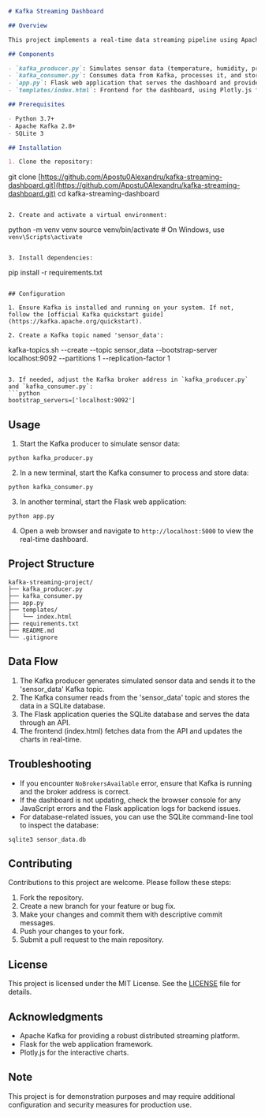 

```markdown
# Kafka Streaming Dashboard

## Overview

This project implements a real-time data streaming pipeline using Apache Kafka, with a web-based dashboard for visualization. It simulates sensor data, processes it through a Kafka pipeline, stores it in a SQLite database, and displays it in real-time on a web dashboard.

## Components

- `kafka_producer.py`: Simulates sensor data (temperature, humidity, pressure) and sends it to a Kafka topic.
- `kafka_consumer.py`: Consumes data from Kafka, processes it, and stores it in a SQLite database.
- `app.py`: Flask web application that serves the dashboard and provides API endpoints for real-time data.
- `templates/index.html`: Frontend for the dashboard, using Plotly.js for real-time charts.

## Prerequisites

- Python 3.7+
- Apache Kafka 2.8+
- SQLite 3

## Installation

1. Clone the repository:
```

git clone [https://github.com/Apostu0Alexandru/kafka-streaming-dashboard.git](https://github.com/Apostu0Alexandru/kafka-streaming-dashboard.git)
cd kafka-streaming-dashboard

```plaintext

2. Create and activate a virtual environment:
```

python -m venv venv
source venv/bin/activate  # On Windows, use `venv\Scripts\activate`

```plaintext

3. Install dependencies:
```

pip install -r requirements.txt

```plaintext

## Configuration

1. Ensure Kafka is installed and running on your system. If not, follow the [official Kafka quickstart guide](https://kafka.apache.org/quickstart).

2. Create a Kafka topic named 'sensor_data':
```

kafka-topics.sh --create --topic sensor_data --bootstrap-server localhost:9092 --partitions 1 --replication-factor 1

```plaintext

3. If needed, adjust the Kafka broker address in `kafka_producer.py` and `kafka_consumer.py`:
```python
bootstrap_servers=['localhost:9092']
```

## Usage

1. Start the Kafka producer to simulate sensor data:

```plaintext
python kafka_producer.py
```


2. In a new terminal, start the Kafka consumer to process and store data:

```plaintext
python kafka_consumer.py
```


3. In another terminal, start the Flask web application:

```plaintext
python app.py
```


4. Open a web browser and navigate to `http://localhost:5000` to view the real-time dashboard.


## Project Structure

```plaintext
kafka-streaming-project/
├── kafka_producer.py
├── kafka_consumer.py
├── app.py
├── templates/
│   └── index.html
├── requirements.txt
├── README.md
└── .gitignore
```

## Data Flow

1. The Kafka producer generates simulated sensor data and sends it to the 'sensor_data' Kafka topic.
2. The Kafka consumer reads from the 'sensor_data' topic and stores the data in a SQLite database.
3. The Flask application queries the SQLite database and serves the data through an API.
4. The frontend (index.html) fetches data from the API and updates the charts in real-time.


## Troubleshooting

- If you encounter `NoBrokersAvailable` error, ensure that Kafka is running and the broker address is correct.
- If the dashboard is not updating, check the browser console for any JavaScript errors and the Flask application logs for backend issues.
- For database-related issues, you can use the SQLite command-line tool to inspect the database:

```plaintext
sqlite3 sensor_data.db
```




## Contributing

Contributions to this project are welcome. Please follow these steps:

1. Fork the repository.
2. Create a new branch for your feature or bug fix.
3. Make your changes and commit them with descriptive commit messages.
4. Push your changes to your fork.
5. Submit a pull request to the main repository.


## License

This project is licensed under the MIT License. See the [LICENSE](LICENSE) file for details.

## Acknowledgments

- Apache Kafka for providing a robust distributed streaming platform.
- Flask for the web application framework.
- Plotly.js for the interactive charts.


## Note

This project is for demonstration purposes and may require additional configuration and security measures for production use.

